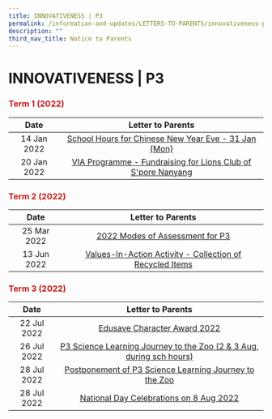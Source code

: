 ```yaml
---
title: INNOVATIVENESS | P3
permalink: /information-and-updates/LETTERS-TO-PARENTS/innovativeness-p3/
description: ""
third_nav_title: Notice to Parents
---
```



# INNOVATIVENESS | P3

### <span style = "color: #c81b1b"> <b>Term 1 (2022)</b> </span>

<table>
<thead>
  <tr>
    <th style="text-align: center;">Date</th>
    <th style="text-align: center;">Letter to Parents</th>
  </tr>
</thead>
<tbody>
  <tr>
    <td style="text-align: center;">14 Jan 2022</td>
    <td style="text-align: center;"><a href="/files/INFORMATION%20AND%20UPDATES/Letter%20To%20Parents/Innovativeness%20P3/020%20Sch%20Hours%20on%20CNY%20Eve%2031%20Jan%202022.pdf" target="_blank">School Hours for Chinese New Year Eve - 31 Jan (Mon)</a><br></td>
  </tr>
  <tr>
    <td style="text-align: center;"> 20 Jan 2022</td>
    <td style="text-align: center;"><a href="/files/INFORMATION%20AND%20UPDATES/Letter%20To%20Parents/Innovativeness%20P3/022%20VIA%20Programme%20Fundraising%20for%20Lions%20Club%20of%20Singapore%20Nanyang.pdf" target="_blank">VIA Programme - Fundraising for Lions Club of S'pore Nanyang </a></td>
  </tr>
</tbody>
</table>

### <span style = "color: #c81b1b"> <b>Term 2 (2022)</b> </span>

<table>
<thead>
  <tr>
    <th style="text-align: center;">Date</th>
    <th style="text-align: center;">Letter to Parents</th>
  </tr>
</thead>
<tbody>
  <tr>
    <td style="text-align: center;">25 Mar 2022</td>
    <td style="text-align: center;"><a href="/files/INFORMATION%20AND%20UPDATES/Letter%20To%20Parents/Innovativeness%20P3/029%20P3%20Modes%20of%20Assessments%20Letter%20to%20Parents.pdf" target="_blank">2022 Modes of Assessment for P3</a></td>
  </tr>
  <tr>
    <td style="text-align: center;"> 13 Jun 2022</td>
    <td style="text-align: center;"> <a href="/files/INFORMATION%20AND%20UPDATES/Letter%20To%20Parents/Innovativeness%20P3/044%20Collection%20of%20Recycled%20items.pdf" target="_blank">Values-In-Action Activity - Collection of Recycled Items</a></td>
  </tr>
</tbody>
</table>

### <span style = "color: #c81b1b"> <b>Term 3 (2022)</b> </span>

<table>
<thead>
  <tr>
    <th style="text-align: center;">Date</th>
    <th style="text-align: center;">Letter to Parents</th>
  </tr>
</thead>
<tbody>
  <tr>
    <td style="text-align: center;">22 Jul 2022</td>
    <td style="text-align: center;"><a href="/files/INFORMATION%20AND%20UPDATES/Letter%20To%20Parents/Innovativeness%20P3/050%20ECHA%20letter%20to%20parents%202022.pdf" target="_blank">Edusave Character Award 2022</a></td>
  </tr>
  <tr>
    <td style="text-align: center;"> 26 Jul 2022</td>
    <td style="text-align: center;"><a href="/files/INFORMATION%20AND%20UPDATES/Letter%20To%20Parents/Innovativeness%20P3/055%20P3%20Learning%20Journey%20to%20Singapore%20Zoo%202022.pdf" target="_blank"> P3 Science Learning Journey to the Zoo (2 &amp; 3 Aug, during sch hours)</a></td>
  </tr>
  <tr>
    <td style="text-align: center;"> 28 Jul 2022</td>
    <td style="text-align: center;"> <a href="/files/INFORMATION%20AND%20UPDATES/Letter%20To%20Parents/Innovativeness%20P3/059%20Postponement%20P3%20Learning%20Journey%20to%20Singapore%20Zoo%202022.pdf" target="_blank">Postponement of P3 Science Learning Journey to the Zoo</a></td>
  </tr>
  <tr>
    <td style="text-align: center;"> 28 Jul 2022</td>
    <td style="text-align: center;"> <a href="/files/INFORMATION%20AND%20UPDATES/Letter%20To%20Parents/Innovativeness%20P3/058%20National%20Day%20Celebrations%20on%208%20Aug%202022.pdf" target="_blank">National Day Celebrations on 8 Aug 2022</a></td>
  </tr>
</tbody>
</table>